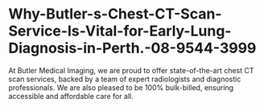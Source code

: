 # Why-Butler-s-Chest-CT-Scan-Service-Is-Vital-for-Early-Lung-Diagnosis-in-Perth.-08-9544-3999
At Butler Medical Imaging, we are proud to offer state-of-the-art chest CT scan services, backed by a team of expert radiologists and diagnostic professionals. We are also pleased to be 100% bulk-billed, ensuring accessible and affordable care for all.

